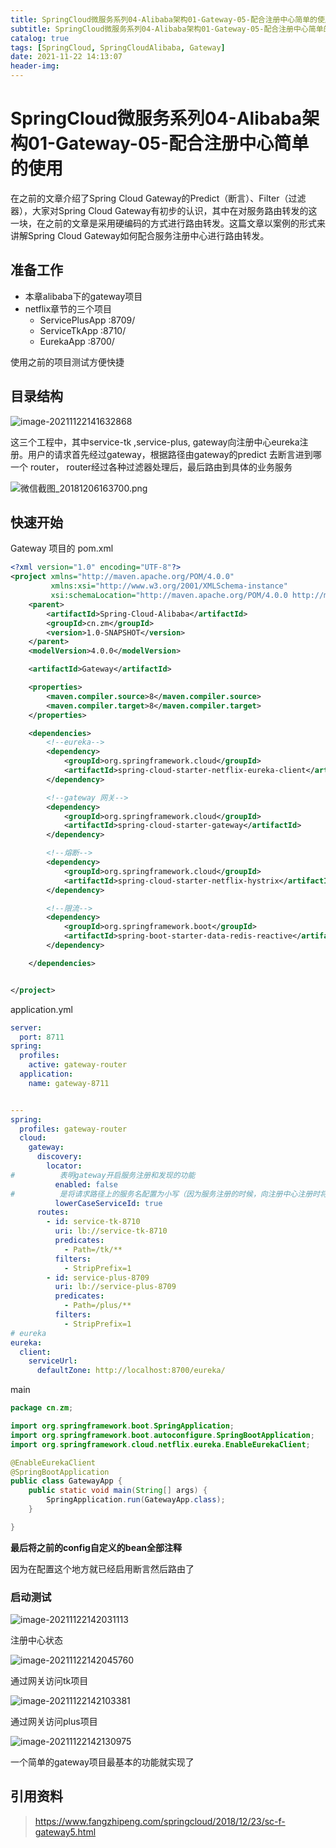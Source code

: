 ```yaml
---
title: SpringCloud微服务系列04-Alibaba架构01-Gateway-05-配合注册中心简单的使用
subtitle: SpringCloud微服务系列04-Alibaba架构01-Gateway-05-配合注册中心简单的使用
catalog: true
tags: [SpringCloud, SpringCloudAlibaba, Gateway]
date: 2021-11-22 14:13:07
header-img:
---
```


# SpringCloud微服务系列04-Alibaba架构01-Gateway-05-配合注册中心简单的使用

在之前的文章介绍了Spring Cloud Gateway的Predict（断言）、Filter（过滤器），大家对Spring Cloud Gateway有初步的认识，其中在对服务路由转发的这一块，在之前的文章是采用硬编码的方式进行路由转发。这篇文章以案例的形式来讲解Spring Cloud Gateway如何配合服务注册中心进行路由转发。

## 准备工作

- 本章alibaba下的gateway项目
- netflix章节的三个项目
  - ServicePlusApp :8709/
  - ServiceTkApp :8710/
  - EurekaApp :8700/

使用之前的项目测试方便快捷

## 目录结构

![image-20211122141632868](SpringCloud微服务系列04-Alibaba架构01-Gateway-05-配合注册中心简单的使用/image-20211122141632868.png)



这三个工程中，其中service-tk ,service-plus, gateway向注册中心eureka注册。用户的请求首先经过gateway，根据路径由gateway的predict 去断言进到哪一个 router， router经过各种过滤器处理后，最后路由到具体的业务服务



![微信截图_20181206163700.png](SpringCloud微服务系列04-Alibaba架构01-Gateway-05-配合注册中心简单的使用/2279594-810c62306e19f084.png)

## 快速开始

Gateway 项目的 pom.xml

```xml
<?xml version="1.0" encoding="UTF-8"?>
<project xmlns="http://maven.apache.org/POM/4.0.0"
         xmlns:xsi="http://www.w3.org/2001/XMLSchema-instance"
         xsi:schemaLocation="http://maven.apache.org/POM/4.0.0 http://maven.apache.org/xsd/maven-4.0.0.xsd">
    <parent>
        <artifactId>Spring-Cloud-Alibaba</artifactId>
        <groupId>cn.zm</groupId>
        <version>1.0-SNAPSHOT</version>
    </parent>
    <modelVersion>4.0.0</modelVersion>

    <artifactId>Gateway</artifactId>

    <properties>
        <maven.compiler.source>8</maven.compiler.source>
        <maven.compiler.target>8</maven.compiler.target>
    </properties>

    <dependencies>
        <!--eureka-->
        <dependency>
            <groupId>org.springframework.cloud</groupId>
            <artifactId>spring-cloud-starter-netflix-eureka-client</artifactId>
        </dependency>

        <!--gateway 网关-->
        <dependency>
            <groupId>org.springframework.cloud</groupId>
            <artifactId>spring-cloud-starter-gateway</artifactId>
        </dependency>

        <!--熔断-->
        <dependency>
            <groupId>org.springframework.cloud</groupId>
            <artifactId>spring-cloud-starter-netflix-hystrix</artifactId>
        </dependency>

        <!--限流-->
        <dependency>
            <groupId>org.springframework.boot</groupId>
            <artifactId>spring-boot-starter-data-redis-reactive</artifactId>
        </dependency>

    </dependencies>


</project>
```

application.yml

```yml
server:
  port: 8711
spring:
  profiles:
    active: gateway-router
  application:
    name: gateway-8711


---
spring:
  profiles: gateway-router
  cloud:
    gateway:
      discovery:
        locator:
#          表明gateway开启服务注册和发现的功能
          enabled: false
#          是将请求路径上的服务名配置为小写（因为服务注册的时候，向注册中心注册时将服务名转成大写的了）
          lowerCaseServiceId: true
      routes:
        - id: service-tk-8710
          uri: lb://service-tk-8710
          predicates:
            - Path=/tk/**
          filters:
            - StripPrefix=1
        - id: service-plus-8709
          uri: lb://service-plus-8709
          predicates:
            - Path=/plus/**
          filters:
            - StripPrefix=1
# eureka
eureka:
  client:
    serviceUrl:
      defaultZone: http://localhost:8700/eureka/

```

main

```java
package cn.zm;

import org.springframework.boot.SpringApplication;
import org.springframework.boot.autoconfigure.SpringBootApplication;
import org.springframework.cloud.netflix.eureka.EnableEurekaClient;

@EnableEurekaClient
@SpringBootApplication
public class GatewayApp {
    public static void main(String[] args) {
        SpringApplication.run(GatewayApp.class);
    }

}
```

**最后将之前的config自定义的bean全部注释**

因为在配置这个地方就已经启用断言然后路由了

### 启动测试

![image-20211122142031113](SpringCloud微服务系列04-Alibaba架构01-Gateway-05-配合注册中心简单的使用/image-20211122142031113.png)

注册中心状态

![image-20211122142045760](SpringCloud微服务系列04-Alibaba架构01-Gateway-05-配合注册中心简单的使用/image-20211122142045760.png)



通过网关访问tk项目

![image-20211122142103381](SpringCloud微服务系列04-Alibaba架构01-Gateway-05-配合注册中心简单的使用/image-20211122142103381.png)

通过网关访问plus项目

![image-20211122142130975](SpringCloud微服务系列04-Alibaba架构01-Gateway-05-配合注册中心简单的使用/image-20211122142130975.png)

一个简单的gateway项目最基本的功能就实现了

## 引用资料

>https://www.fangzhipeng.com/springcloud/2018/12/23/sc-f-gateway5.html
>
>

